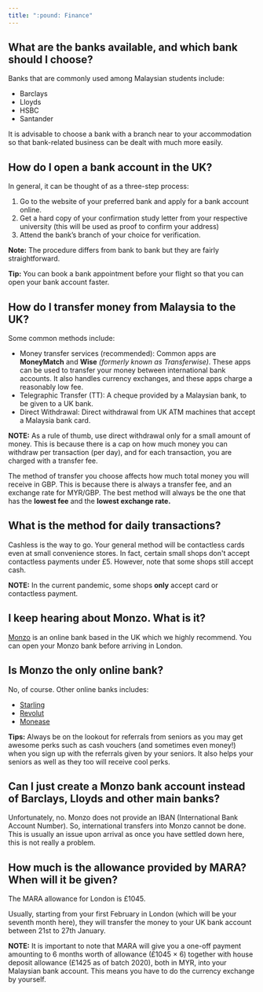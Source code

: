 ```yaml
---
title: ":pound: Finance"
---
```


## What are the banks available, and which bank should I choose?

Banks that are commonly used among Malaysian students include:

- Barclays
- Lloyds
- HSBC
- Santander

It is advisable to choose a bank with a branch near to your accommodation so that bank-related business can be dealt with much more easily.

## How do I open a bank account in the UK?

In general, it can be thought of as a three-step process:

1. Go to the website of your preferred bank and apply for a bank account online.
2. Get a hard copy of your confirmation study letter from your respective university (this will be used as proof to confirm your address)
3. Attend the bank’s branch of your choice for verification.

**Note:** The procedure differs from bank to bank but they are fairly straightforward.

**Tip:** You can book a bank appointment before your flight so that you can open your bank account faster.

## How do I transfer money from Malaysia to the UK?

Some common methods include:

- Money transfer services (recommended): Common apps are **MoneyMatch** and **Wise** _(formerly known as Transferwise)_. These apps can be used to transfer your money between international bank accounts. It also handles currency exchanges, and these apps charge a reasonably low fee.
- Telegraphic Transfer (TT): A cheque provided by a Malaysian bank, to be given to a UK bank.
- Direct Withdrawal: Direct withdrawal from UK ATM machines that accept a Malaysia bank card.

**NOTE:** As a rule of thumb, use direct withdrawal only for a small amount of money. This is because there is a cap on how much money you can withdraw per transaction (per day), and for each transaction, you are charged with a transfer fee.

The method of transfer you choose affects how much total money you will receive in GBP. This is because there is always a transfer fee, and an exchange rate for MYR/GBP. The best method will always be the one that has the **lowest fee** and the **lowest exchange rate.**

## What is the method for daily transactions?

Cashless is the way to go. Your general method will be contactless cards even at small convenience stores. In fact, certain small shops don't accept contactless payments under £5. However, note that some shops still accept cash.

**NOTE:** In the current pandemic, some shops **only** accept card or contactless payment.

## I keep hearing about Monzo. What is it?

[Monzo](https://monzo.com/) is an online bank based in the UK which we highly recommend. You can open your Monzo bank before arriving in London. 

## Is Monzo the only online bank? 
No, of course. Other online banks includes:
- [Starling](https://www.starlingbank.com/)
- [Revolut](https://www.revolut.com/en-US)
- [Monease](https://monese.com/gb/en) 

**Tips:** Always be on the lookout for referrals from seniors as you may get awesome perks such as cash vouchers (and sometimes even money!) when you sign up with the referrals given by your seniors. It also helps your seniors as well as they too will receive cool perks.

## Can I just create a Monzo bank account instead of Barclays, Lloyds and other main banks?

Unfortunately, no. Monzo does not provide an IBAN (International Bank Account Number). So, international transfers into Monzo cannot be done. This is usually an issue upon arrival as once you have settled down here, this is not really a problem.

## How much is the allowance provided by MARA? When will it be given?

The MARA allowance for London is £1045.

Usually, starting from your first February in London (which will be your seventh month here), they will transfer the money to your UK bank account between 21st to 27th January.

**NOTE:** It is important to note that MARA will give you a one-off payment amounting to 6 months worth of allowance (£1045 × 6) together with house deposit allowance (£1425 as of batch 2020), both in MYR, into your Malaysian bank account. This means you have to do the currency exchange by yourself.

